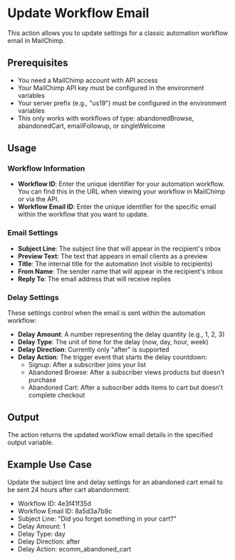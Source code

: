 # Update Workflow Email

This action allows you to update settings for a classic automation workflow email in MailChimp.

## Prerequisites

- You need a MailChimp account with API access
- Your MailChimp API key must be configured in the environment variables
- Your server prefix (e.g., "us19") must be configured in the environment variables
- This only works with workflows of type: abandonedBrowse, abandonedCart, emailFollowup, or singleWelcome

## Usage

### Workflow Information

- **Workflow ID**: Enter the unique identifier for your automation workflow. You can find this in the URL when viewing your workflow in MailChimp or via the API.
- **Workflow Email ID**: Enter the unique identifier for the specific email within the workflow that you want to update.

### Email Settings

- **Subject Line**: The subject line that will appear in the recipient's inbox
- **Preview Text**: The text that appears in email clients as a preview
- **Title**: The internal title for the automation (not visible to recipients)
- **From Name**: The sender name that will appear in the recipient's inbox
- **Reply To**: The email address that will receive replies

### Delay Settings

These settings control when the email is sent within the automation workflow:

- **Delay Amount**: A number representing the delay quantity (e.g., 1, 2, 3)
- **Delay Type**: The unit of time for the delay (now, day, hour, week)
- **Delay Direction**: Currently only "after" is supported
- **Delay Action**: The trigger event that starts the delay countdown:
  - Signup: After a subscriber joins your list
  - Abandoned Browse: After a subscriber views products but doesn't purchase
  - Abandoned Cart: After a subscriber adds items to cart but doesn't complete checkout

## Output

The action returns the updated workflow email details in the specified output variable.

## Example Use Case

Update the subject line and delay settings for an abandoned cart email to be sent 24 hours after cart abandonment:
- Workflow ID: 4e3f41f35d
- Workflow Email ID: 8a5d3a7b9c
- Subject Line: "Did you forget something in your cart?"
- Delay Amount: 1
- Delay Type: day
- Delay Direction: after
- Delay Action: ecomm_abandoned_cart